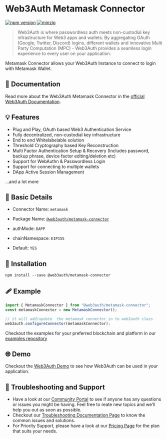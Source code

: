 # Web3Auth Metamask Connector

[![npm version](https://img.shields.io/npm/v/@web3auth/metamask-connector?label=%22%22)](https://www.npmjs.com/package/@web3auth/metamask-connector/v/latest)
[![minzip](https://img.shields.io/bundlephobia/minzip/@web3auth/metamask-connector?label=%22%22)](https://bundlephobia.com/result?p=@web3auth/metamask-connector@latest)

> Web3Auth is where passwordless auth meets non-custodial key infrastructure for Web3 apps and wallets. By aggregating OAuth (Google, Twitter, Discord) logins, different wallets and innovative Multi Party Computation (MPC) - Web3Auth provides a seamless login experience to every user on your application.

Metamask Connector allows your Web3Auth Instance to connect to login with Metamask Wallet. 

## 📖 Documentation

Read more about the Web3Auth Metamask Connector in the [official Web3Auth Documentation](https://web3auth.io/docs/sdk/web/adapters/metamask).

## 💡 Features
- Plug and Play, OAuth based Web3 Authentication Service
- Fully decentralized, non-custodial key infrastructure
- End to end Whitelabelable solution
- Threshold Cryptography based Key Reconstruction
- Multi Factor Authentication Setup & Recovery (Includes password, backup phrase, device factor editing/deletion etc)
- Support for WebAuthn & Passwordless Login
- Support for connecting to multiple wallets
- DApp Active Session Management

...and a lot more

## 📄 Basic Details

- Connector Name: `metamask`

- Package Name: [`@web3auth/metamask-connector`](https://web3auth.io/docs/sdk/web/adapters/metamask)

- authMode: `DAPP`

- chainNamespace: `EIP155`

- Default: `YES`

## 🔗 Installation

```shell
npm install --save @web3auth/metamask-connector
```

## 🩹 Example

```ts
import { MetamaskConnector } from "@web3auth/metamask-connector";
const metamaskConnector = new MetamaskConnector();

// it will add/update  the metamask connector in to web3auth class
web3auth.configureConnector(metamaskConnector);
```

Checkout the examples for your preferred blockchain and platform in our [examples repository](https://github.com/Web3Auth/examples/)

## 🌐 Demo

Checkout the [Web3Auth Demo](https://demo-app.web3auth.io/) to see how Web3Auth can be used in your application.

## 💬 Troubleshooting and Support

- Have a look at our [Community Portal](https://community.web3auth.io/) to see if anyone has any questions or issues you might be having. Feel free to reate new topics and we'll help you out as soon as possible.
- Checkout our [Troubleshooting Documentation Page](https://web3auth.io/docs/troubleshooting) to know the common issues and solutions.
- For Priority Support, please have a look at our [Pricing Page](https://web3auth.io/pricing.html) for the plan that suits your needs.
